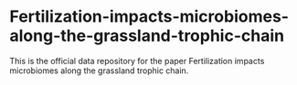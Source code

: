 # Fertilization-impacts-microbiomes-along-the-grassland-trophic-chain
This is the official data repository for the paper Fertilization impacts microbiomes along the grassland trophic chain.
